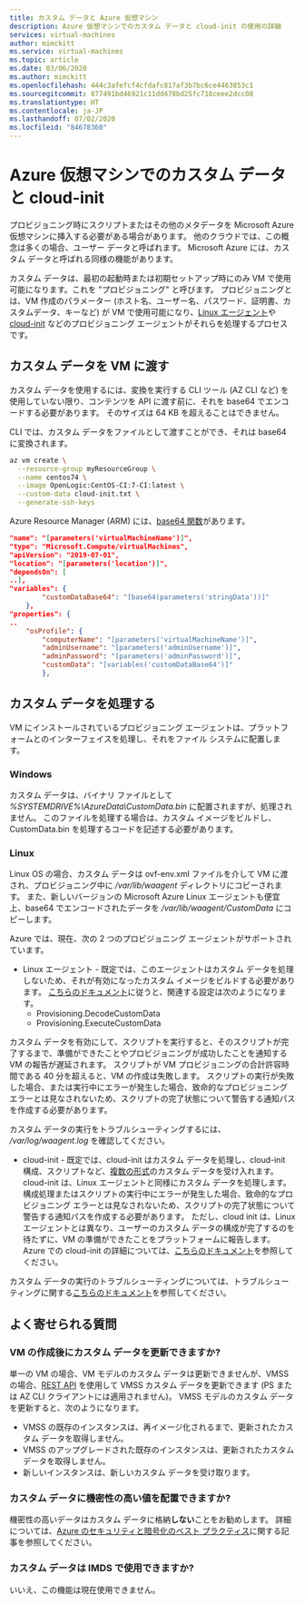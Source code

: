 ```yaml
---
title: カスタム データと Azure 仮想マシン
description: Azure 仮想マシンでのカスタム データと cloud-init の使用の詳細
services: virtual-machines
author: mimckitt
ms.service: virtual-machines
ms.topic: article
ms.date: 03/06/2020
ms.author: mimckitt
ms.openlocfilehash: 444c3afefcf4cfdafc817af3b7bc6ce4463853c1
ms.sourcegitcommit: 877491bd46921c11dd478bd25fc718ceee2dcc08
ms.translationtype: HT
ms.contentlocale: ja-JP
ms.lasthandoff: 07/02/2020
ms.locfileid: "84678360"
---
```

# <a name="custom-data-and-cloud-init-on-azure-virtual-machines"></a>Azure 仮想マシンでのカスタム データと cloud-init

プロビジョニング時にスクリプトまたはその他のメタデータを Microsoft Azure 仮想マシンに挿入する必要がある場合があります。  他のクラウドでは、この概念は多くの場合、ユーザー データと呼ばれます。  Microsoft Azure には、カスタム データと呼ばれる同様の機能があります。 

カスタム データは、最初の起動時または初期セットアップ時にのみ VM で使用可能になります。これを "プロビジョニング" と呼びます。 プロビジョニングとは、VM 作成のパラメーター (ホスト名、ユーザー名、パスワード、証明書、カスタムデータ、キーなど) が VM で使用可能になり、[Linux エージェント](https://docs.microsoft.com/azure/virtual-machines/extensions/agent-linux)や [cloud-init](https://docs.microsoft.com/azure/virtual-machines/linux/using-cloud-init#troubleshooting-cloud-init) などのプロビジョニング エージェントがそれらを処理するプロセスです。 


## <a name="passing-custom-data-to-the-vm"></a>カスタム データを VM に渡す
カスタム データを使用するには、変換を実行する CLI ツール (AZ CLI など) を使用していない限り、コンテンツを API に渡す前に、それを base64 でエンコードする必要があります。 そのサイズは 64 KB を超えることはできません。

CLI では、カスタム データをファイルとして渡すことができ、それは base64 に変換されます。
```bash
az vm create \
  --resource-group myResourceGroup \
  --name centos74 \
  --image OpenLogic:CentOS-CI:7-CI:latest \
  --custom-data cloud-init.txt \
  --generate-ssh-keys
```

Azure Resource Manager (ARM) には、[base64 関数](https://docs.microsoft.com/azure/azure-resource-manager/templates/template-functions-string#base64)があります。

```json
"name": "[parameters('virtualMachineName')]",
"type": "Microsoft.Compute/virtualMachines",
"apiVersion": "2019-07-01",
"location": "[parameters('location')]",
"dependsOn": [
..],
"variables": {
        "customDataBase64": "[base64(parameters('stringData'))]"
    },
"properties": {
..
    "osProfile": {
        "computerName": "[parameters('virtualMachineName')]",
        "adminUsername": "[parameters('adminUsername')]",
        "adminPassword": "[parameters('adminPassword')]",
        "customData": "[variables('customDataBase64')]"
        },
```

## <a name="processing-custom-data"></a>カスタム データを処理する
VM にインストールされているプロビジョニング エージェントは、プラットフォームとのインターフェイスを処理し、それをファイル システムに配置します。 

### <a name="windows"></a>Windows
カスタム データは、バイナリ ファイルとして *%SYSTEMDRIVE%\AzureData\CustomData.bin* に配置されますが、処理されません。 このファイルを処理する場合は、カスタム イメージをビルドし、CustomData.bin を処理するコードを記述する必要があります。

### <a name="linux"></a>Linux  
Linux OS の場合、カスタム データは ovf-env.xml ファイルを介して VM に渡され、プロビジョニング中に */var/lib/waagent* ディレクトリにコピーされます。  また、新しいバージョンの Microsoft Azure Linux エージェントも便宜上、base64 でエンコードされたデータを */var/lib/waagent/CustomData* にコピーします。

Azure では、現在、次の 2 つのプロビジョニング エージェントがサポートされています。
* Linux エージェント - 既定では、このエージェントはカスタム データを処理しないため、それが有効になったカスタム イメージをビルドする必要があります。 [こちらのドキュメント](https://github.com/Azure/WALinuxAgent#configuration)に従うと、関連する設定は次のようになります。
    * Provisioning.DecodeCustomData
    * Provisioning.ExecuteCustomData

カスタム データを有効にして、スクリプトを実行すると、そのスクリプトが完了するまで、準備ができたことやプロビジョニングが成功したことを通知する VM の報告が遅延されます。 スクリプトが VM プロビジョニングの合計許容時間である 40 分を超えると、VM の作成は失敗します。 スクリプトの実行が失敗した場合、または実行中にエラーが発生した場合、致命的なプロビジョニング エラーとは見なされないため、スクリプトの完了状態について警告する通知パスを作成する必要があります。

カスタム データの実行をトラブルシューティングするには、 */var/log/waagent.log* を確認してください。

* cloud-init - 既定では、cloud-init はカスタム データを処理し、cloud-init 構成、スクリプトなど、[複数の形式](https://cloudinit.readthedocs.io/en/latest/topics/format.html)のカスタム データを受け入れます。cloud-init は、Linux エージェントと同様にカスタム データを処理します。 構成処理またはスクリプトの実行中にエラーが発生した場合、致命的なプロビジョニング エラーとは見なされないため、スクリプトの完了状態について警告する通知パスを作成する必要があります。 ただし、cloud init は、Linux エージェントとは異なり、ユーザーのカスタム データの構成が完了するのを待たずに、VM の準備ができたことをプラットフォームに報告します。 Azure での cloud-init の詳細については、[こちらのドキュメント](https://docs.microsoft.com/azure/virtual-machines/linux/using-cloud-init)を参照してください。


カスタム データの実行のトラブルシューティングについては、トラブルシューティングに関する[こちらのドキュメント](https://docs.microsoft.com/azure/virtual-machines/linux/using-cloud-init#troubleshooting-cloud-init)を参照してください。


## <a name="faq"></a>よく寄せられる質問
### <a name="can-i-update-custom-data-after-the-vm-has-been-created"></a>VM の作成後にカスタム データを更新できますか?
単一の VM の場合、VM モデルのカスタム データは更新できませんが、VMSS の場合、[REST API](https://docs.microsoft.com/rest/api/compute/virtualmachinescalesets/update) を使用して VMSS カスタム データを更新できます (PS または AZ CLI クライアントには適用されません)。 VMSS モデルのカスタム データを更新すると、次のようになります。
* VMSS の既存のインスタンスは、再イメージ化されるまで、更新されたカスタム データを取得しません。
* VMSS のアップグレードされた既存のインスタンスは、更新されたカスタム データを取得しません。
* 新しいインスタンスは、新しいカスタム データを受け取ります。

### <a name="can-i-place-sensitive-values-in-custom-data"></a>カスタム データに機密性の高い値を配置できますか?
機密性の高いデータはカスタム データに格納**しない**ことをお勧めします。 詳細については、[Azure のセキュリティと暗号化のベスト プラクティス](https://docs.microsoft.com/azure/security/fundamentals/data-encryption-best-practices)に関する記事を参照してください。


### <a name="is-custom-data-made-available-in-imds"></a>カスタム データは IMDS で使用できますか?
いいえ、この機能は現在使用できません。
